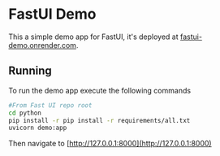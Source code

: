 # FastUI Demo

This a simple demo app for FastUI, it's deployed at [fastui-demo.onrender.com](https://fastui-demo.onrender.com).

## Running

To run the demo app execute the following commands

```bash
#From Fast UI repo root
cd python
pip install -r pip install -r requirements/all.txt
uvicorn demo:app
```

Then navigate to [http://127.0.0.1:8000](http://127.0.0.1:8000)

